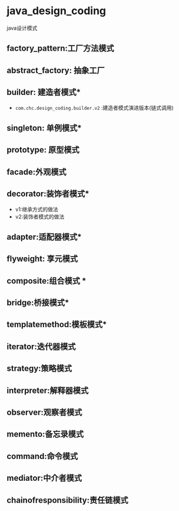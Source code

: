 # java_design_coding
java设计模式

## factory_pattern:工厂方法模式

## abstract_factory: 抽象工厂

## builder: 建造者模式*
* `com.chc.design_coding.builder.v2` :建造者模式演进版本(链式调用)

## singleton: 单例模式*

## prototype: 原型模式

## facade:外观模式

## decorator:装饰者模式*
* v1:继承方式的做法
* v2:装饰者模式的做法

## adapter:适配器模式*

## flyweight: 享元模式

## composite:组合模式 *

## bridge:桥接模式*

## templatemethod:模板模式*

## iterator:迭代器模式

## strategy:策略模式

## interpreter:解释器模式

## observer:观察者模式

## memento:备忘录模式

## command:命令模式

## mediator:中介者模式

## chainofresponsibility:责任链模式
